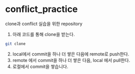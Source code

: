 # conflict_practice
clone과 conflict 실습을 위한 repository

1. 아래 코드를 통해 clone을 받는다.
  ```bash
  git clone
  ```

2. local에서 commit을 하나 더 쌓은 다음에 remote로 push한다.
3. remote 에서 commit을 하나 더 쌓은 다음, local 에서 pull한다.
4. 로컬에서 commit을 쌓습니다.